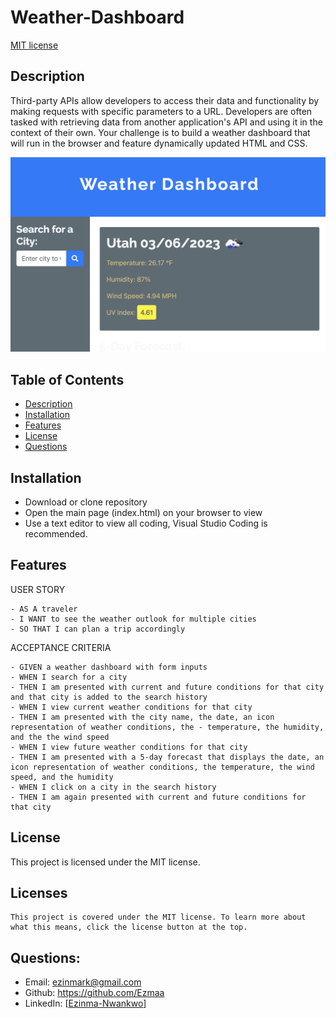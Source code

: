 # Weather-Dashboard

[MIT license](https://img.shields.io/badge/License-MIT-blue.svg)

## Description
Third-party APIs allow developers to access their data and functionality by making requests with specific parameters to a URL. Developers are often tasked with retrieving data from another application's API and using it in the context of their own. Your challenge is to build a weather dashboard that will run in the browser and feature dynamically updated HTML and CSS.

![Demo](img/demo.png)

## Table of Contents
* [Description](#description)
* [Installation](#installation)
* [Features](#features)
* [License](#license)
* [Questions](#questions)
## Installation 

- Download or clone repository
- Open the main page (index.html) on your browser to view
- Use a text editor to view all coding, Visual Studio Coding is recommended.
## Features

USER STORY 

```
- AS A traveler
- I WANT to see the weather outlook for multiple cities
- SO THAT I can plan a trip accordingly
```
ACCEPTANCE CRITERIA

```
- GIVEN a weather dashboard with form inputs
- WHEN I search for a city
- THEN I am presented with current and future conditions for that city and that city is added to the search history
- WHEN I view current weather conditions for that city
- THEN I am presented with the city name, the date, an icon representation of weather conditions, the - temperature, the humidity, and the the wind speed
- WHEN I view future weather conditions for that city
- THEN I am presented with a 5-day forecast that displays the date, an icon representation of weather conditions, the temperature, the wind speed, and the humidity
- WHEN I click on a city in the search history
- THEN I am again presented with current and future conditions for that city
```


## License 
This project is licensed under the MIT license.
## Licenses
    This project is covered under the MIT license. To learn more about what this means, click the license button at the top.
## Questions:
* Email: ezinmark@gmail.com
* Github: https://github.com/Ezmaa
* LinkedIn: [[Ezinma-Nwankwo](linkedin.com/in/ezinma-nwankwo-3b7905234)]